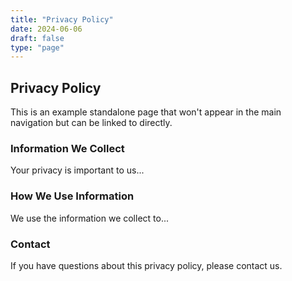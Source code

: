 ```yaml
---
title: "Privacy Policy"
date: 2024-06-06
draft: false
type: "page"
---
```


## Privacy Policy

This is an example standalone page that won't appear in the main navigation but can be linked to directly.

### Information We Collect

Your privacy is important to us...

### How We Use Information

We use the information we collect to...

### Contact

If you have questions about this privacy policy, please contact us. 
